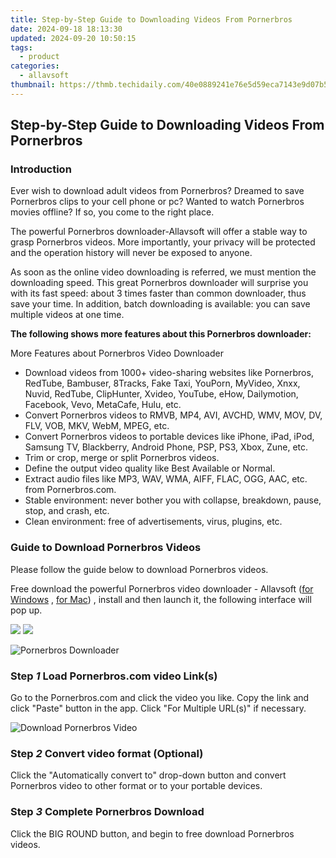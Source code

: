 ```yaml
---
title: Step-by-Step Guide to Downloading Videos From Pornerbros
date: 2024-09-18 18:13:30
updated: 2024-09-20 10:50:15
tags:
  - product
categories:
  - allavsoft
thumbnail: https://thmb.techidaily.com/40e0889241e76e5d59eca7143e9d07b55913d6df3d4a890109030eaaab30cafd.jpg
---
```


## Step-by-Step Guide to Downloading Videos From Pornerbros

### Introduction

Ever wish to download adult videos from Pornerbros? Dreamed to save Pornerbros clips to your cell phone or pc? Wanted to watch Pornerbros movies offline? If so, you come to the right place.

The powerful Pornerbros downloader-Allavsoft will offer a stable way to grasp Pornerbros videos. More importantly, your privacy will be protected and the operation history will never be exposed to anyone.

As soon as the online video downloading is referred, we must mention the downloading speed. This great Pornerbros downloader will surprise you with its fast speed: about 3 times faster than common downloader, thus save your time. In addition, batch downloading is available: you can save multiple videos at one time.

**The following shows more features about this Pornerbros downloader:**

More Features about Pornerbros Video Downloader

* Download videos from 1000+ video-sharing websites like Pornerbros, RedTube, Bambuser, 8Tracks, Fake Taxi, YouPorn, MyVideo, Xnxx, Nuvid, RedTube, ClipHunter, Xvideo, YouTube, eHow, Dailymotion, Facebook, Vevo, MetaCafe, Hulu, etc.
* Convert Pornerbros videos to RMVB, MP4, AVI, AVCHD, WMV, MOV, DV, FLV, VOB, MKV, WebM, MPEG, etc.
* Convert Pornerbros videos to portable devices like iPhone, iPad, iPod, Samsung TV, Blackberry, Android Phone, PSP, PS3, Xbox, Zune, etc.
* Trim or crop, merge or split Pornerbros videos.
* Define the output video quality like Best Available or Normal.
* Extract audio files like MP3, WAV, WMA, AIFF, FLAC, OGG, AAC, etc. from Pornerbros.com.
* Stable environment: never bother you with collapse, breakdown, pause, stop, and crash, etc.
* Clean environment: free of advertisements, virus, plugins, etc.

### Guide to Download Pornerbros Videos

Please follow the guide below to download Pornerbros videos.

Free download the powerful Pornerbros video downloader - Allavsoft ([for Windows](https://tools.techidaily.com/allavsoft/products/) , [for Mac](https://tools.techidaily.com/allavsoft/products/)) , install and then launch it, the following interface will pop up.

[![](https://www.allavsoft.com/how-to/../images/how-to/free-download-win.jpg)](https://tools.techidaily.com/allavsoft/products/) [![](https://www.allavsoft.com/how-to/../images/how-to/free-download-mac.jpg)](https://tools.techidaily.com/allavsoft/products/)

![Pornerbros Downloader](https://www.allavsoft.com/how-to/../images/allavsoft/screen-shot-600.jpg)

### Step _1_ Load Pornerbros.com video Link(s)

Go to the Pornerbros.com and click the video you like. Copy the link and click "Paste" button in the app. Click "For Multiple URL(s)" if necessary.

![Download Pornerbros Video](https://www.allavsoft.com/how-to/../images/how-to/pornerbros-downloader/download-pornerbros-videos.jpg)

### Step _2_ Convert video format (Optional)

Click the "Automatically convert to" drop-down button and convert Pornerbros video to other format or to your portable devices.

### Step _3_ Complete Pornerbros Download

Click the BIG ROUND button, and begin to free download Pornerbros videos.

<ins class="adsbygoogle"
     style="display:block"
     data-ad-format="autorelaxed"
     data-ad-client="ca-pub-7571918770474297"
     data-ad-slot="1223367746"></ins>



<ins class="adsbygoogle"
     style="display:block"
     data-ad-client="ca-pub-7571918770474297"
     data-ad-slot="8358498916"
     data-ad-format="auto"
     data-full-width-responsive="true"></ins>
